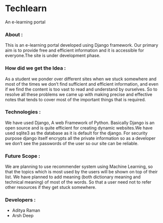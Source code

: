 # Techlearn
An e-learning portal

### About :

This is an e-learning portal developed using Django framework. Our primary aim is to provide free and efficient information and it is accessible for everyone.The site is under development phase.

### How did we get the Idea :

As a student we ponder over different sites when we stuck somewhere and most of the times we don’t find sufficient and efficient information, and even if we find the content is too vast to read and understand by ourselves. So to resolve all these problems we came up with making precise and effective notes that tends to cover most of the important things that is required.

### Technologies :

We have used Django, A web Framework of Python. Basically Django is an open source and is quite efficient for creating dynamic websites.We have used sqlite3 as the database as it is default for the django. For security purpose django itself encrypts all the private information so as a developer we don’t see the passwords of the user so our site can be reliable.

### Future Scope :

We are planning to use recommender system using Machine Learning, so that the topics which is most used by the users will be shown on top of their list.
We have planned to add meaning (both dictionary meaning and technical meaning) of most of the words. So that a user need not to refer other resources if they get stuck somewhere.


### Developers :

- Aditya Raman
- Arsh Deep
